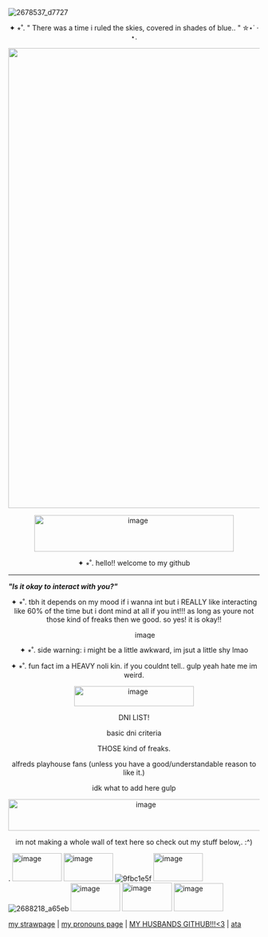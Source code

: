 
 ![2678537_d7727](https://github.com/user-attachments/assets/3a72c914-1128-452d-8ee6-0287eeb43cfe)

 <p align="center">
      ✦ ⭒˚. " There was a time i ruled the skies, covered in shades of blue.. " ✮⋆˙ · ⋆.
  </p>
<p align="center">
      <img width="1280" height="920" alt="image" src="https://github.com/user-attachments/assets/4bd10787-9536-4388-9da2-f71c79a17b9d" />                                         

<p align="center">
<img width="400" height="73" alt="image" src="https://github.com/user-attachments/assets/e345f9f1-2611-47ed-857c-564c741276ec" />


   <p align="center">
       ✦ ⭒˚. hello!! welcome to my github
  </p>

  ----------------------------------------------------------------------------------
***"Is it okay to interact with you?"***


   <p align="center">
       ✦ ⭒˚. tbh it depends on my mood if i wanna int but i REALLY like interacting like 60% of the time but i dont mind at all if you int!!! as long as youre not those kind of freaks then we good. so yes! it is okay!!
  </p>

<p align="center">
 <img width="548" height="16" alt="image" src="https://github.com/user-attachments/assets/46f0680e-3f3e-4822-9ecf-281076914b0d" />


  
  <p align="center">
       ✦ ⭒˚. side warning: i might be a little awkward, im jsut a little shy lmao </3 but if i get too comfy pls pls pls tell me
  </p>
  <p align="center">
       ✦ ⭒˚. fun fact im a HEAVY noli kin. if you couldnt tell.. gulp yeah hate me im weird.
  </p>
  
 <p align="center">
   <img width="240" height="40" alt="image" src="https://github.com/user-attachments/assets/34300ca0-fc47-48ab-89ed-ff677d15537a" />



  <p align="center">
       DNI LIST!
  </p>

  <p align="center">
       basic dni criteria
  </p>
    <p align="center">
       THOSE kind of freaks.
  </p>
    <p align="center">
       alfreds playhouse fans               
     (unless you have a good/understandable reason to like it.)
     
  <p align="center">
       idk what to add here gulp
  </p>
  <p align="center">
       <img width="536" height="63" alt="image" src="https://github.com/user-attachments/assets/3d985222-3697-4dea-ab91-7016e3d233b5" />
  </p>

  <p align="center">
       im not making a whole wall of text here so check out my stuff below,. :^)
  </p>

. <img width="99" height="56" alt="image" src="https://github.com/user-attachments/assets/c6f5a826-12ed-4743-8fae-f248daef4c31" /> <img width="99" height="56" alt="image" src="https://github.com/user-attachments/assets/3051e086-f5f0-4b6c-9b66-594cd8dc0f08" /> ![9fbc1e5f](https://github.com/user-attachments/assets/9de898c2-86e7-4dbd-9ada-bcca63167931) <img width="99" height="56" alt="image" src="https://github.com/user-attachments/assets/00afb443-1717-448a-9669-2a0fc4280ccc" /> ![2688218_a65eb](https://github.com/user-attachments/assets/b1450c52-f8ea-46de-8a3c-de65beb2c4d9) <img width="99" height="56" alt="image" src="https://github.com/user-attachments/assets/47cebb44-64d7-4cac-a07a-36b14932e716" /> <img width="100" height="57" alt="image" src="https://github.com/user-attachments/assets/92673884-1452-451c-a0b6-d008a3edcd7e" /> <img width="99" height="56" alt="image" src="https://github.com/user-attachments/assets/9d674a08-03bc-4aaa-8bc8-57483b149465" />






[my strawpage](https://herewheretheworldisquiet.straw.page/) | [my pronouns page](https://en.pronouns.page/@FLESHBLOODANDGUT) | [MY HUSBANDS GITHUB!!!<3](https://github.com/Z-283-F) | [ata](https://swaejudinoli.atabook.org/)


